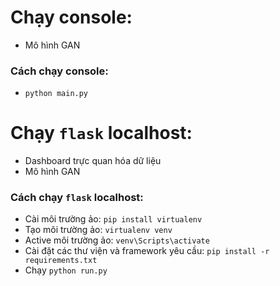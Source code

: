 # Chạy console:
- Mô hình GAN
### Cách chạy console:
- `python main.py`

# Chạy `flask` localhost:
- Dashboard trực quan hóa dữ liệu
- Mô hình GAN
### Cách chạy `flask` localhost:
- Cài môi trường ảo: `pip install virtualenv`
- Tạo môi trường ảo: `virtualenv venv`
- Active môi trường ảo: `venv\Scripts\activate`
- Cài đặt các thư viện và framework yêu cầu: `pip install -r requirements.txt`
- Chạy `python run.py`